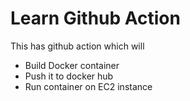 # Learn Github Action

This has github action which will

- Build Docker container
- Push it to docker hub
- Run container on EC2 instance
